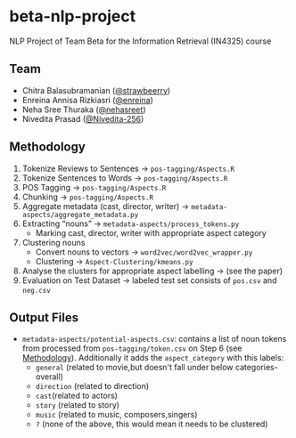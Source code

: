 # beta-nlp-project
NLP Project of Team Beta for the Information Retrieval (IN4325) course

## Team
- Chitra Balasubramanian ([@strawbeerry](https://github.com/strawbeerry))
- Enreina Annisa Rizkiasri ([@enreina](https://github.com/enreina))
- Neha Sree Thuraka ([@nehasreet](https://github.com/nehasreet))
- Nivedita Prasad ([@Nivedita-256](https://github.com/Nivedita-256)) 

## Methodology
1. Tokenize Reviews to Sentences ->  `pos-tagging/Aspects.R`
2. Tokenize Sentences to Words ->  `pos-tagging/Aspects.R`
3. POS Tagging ->  `pos-tagging/Aspects.R`
4. Chunking ->  `pos-tagging/Aspects.R`
5. Aggregate metadata (cast, director, writer)  -> `metadata-aspects/aggregate_metadata.py`
6. Extracting “nouns” ->  `metadata-aspects/process_tokens.py`
	* Marking cast, director, writer with appropriate aspect category
7. Clustering nouns 
	* Convert nouns to vectors -> `word2vec/word2vec_wrapper.py`
	* Clustering -> `Aspect-Clustering/kmeans.py`
8. Analyse the clusters for appropriate aspect labelling -> (see the paper)
9. Evaluation on Test Dataset -> labeled test set consists of `pos.csv` and `neg.csv`

## Output Files
* `metadata-aspects/potential-aspects.csv`: contains a list of noun tokens from processed from `pos-tagging/token.csv`  on Step 6 (see [Methodology](#methodology)). Additionally it adds the `aspect_category` with this labels:
	* `general` (related to movie,but doesn't fall under below categories-overall)
	* `direction` (related to direction)
	* `cast`(related to actors)
	* `story` (related to story)
	* `music` (related to music, composers,singers)
	* `?` (none of the above, this would mean it needs to be clustered)
